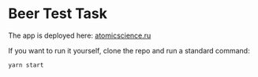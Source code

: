 # Beer Test Task
The app is deployed here: [atomicscience.ru](atomicscience.ru)

If you want to run it yourself, clone the repo and run a standard command:
```
yarn start
```